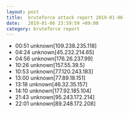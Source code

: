 ```yaml
---
layout: post
title:  bruteforce attack report 2019-01-06
date:   2019-01-06 23:59:59 +09:00
category: bruteforce report
---
```


* 00:51 unknown[109.238.235.118]
* 04:24 unknown[45.232.214.65]
* 04:56 unknown[176.26.237.99]
* 10:26 unknown[157.55.39.5]
* 10:53 unknown[77.120.243.183]
* 13:00 unknown[77.89.18.151]
* 13:18 unknown[46.32.35.157]
* 14:10 unknown[177.92.185.104]
* 21:43 unknown[95.243.172.214]
* 22:01 unknown[89.248.172.208]
